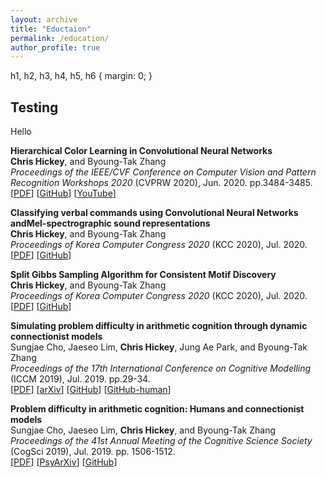 ```yaml
---
layout: archive
title: "Eductaion"
permalink: /education/
author_profile: true
---
```

h1, h2, h3, h4, h5, h6 {
    margin: 0;
}

## Testing
Hello

**Hierarchical Color Learning in Convolutional Neural Networks** <br>
**Chris Hickey**, and Byoung-Tak Zhang <br>
_Proceedings of the IEEE/CVF Conference on Computer Vision and Pattern Recognition Workshops 2020_ (CVPRW 2020), Jun. 2020. pp.3484-3485. <br>
[[PDF](http://openaccess.thecvf.com/content_CVPRW_2020/papers/w26/Hickey_Hierarchical_Color_Learning_in_Convolutional_Neural_Networks_CVPRW_2020_paper.pdf)]
[[GitHub](https://github.com/chrishickey/color_hierarchy_experiment)]
[[YouTube](https://www.youtube.com/watch?v=aS6fWK9QWBI&t=13s)]

**Classifying verbal commands using Convolutional Neural Networks andMel-spectrographic sound representations** <br>
**Chris Hickey**, and Byoung-Tak Zhang <br>
_Proceedings of Korea Computer Congress 2020_ (KCC 2020), Jul. 2020. <br>
[[PDF](http://chrishickey.github.io/files/CNNVerbalKCC.pdf)]
[[GitHub](https://github.com/chrishickey/Split_Gibbs)]

**Split Gibbs Sampling Algorithm for Consistent Motif Discovery** <br>
**Chris Hickey**, and Byoung-Tak Zhang <br>
_Proceedings of Korea Computer Congress 2020_ (KCC 2020), Jul. 2020. <br>
[[PDF](http://chrishickey.github.io/files/GibbsAlgKCC.pdf)]
[[GitHub](https://github.com/chrishickey/CNNCommandClassifier)]

**Simulating problem difficulty in arithmetic cognition through dynamic connectionist models** <br>
Sungjae Cho, Jaeseo Lim, **Chris Hickey**, Jung Ae Park, and Byoung-Tak Zhang <br>
_Proceedings of the 17th International Conference on Cognitive Modelling_ (ICCM 2019), Jul. 2019. pp.29-34. <br>
[[PDF](https://drive.google.com/open?id=1fcDB0W0zzxnaI88OYD6MyIkoC4UT4sUq)]
[[arXiv](https://arxiv.org/abs/1905.03617)]
[[GitHub](https://github.com/sungjae-cho/arithmetic-jordan-net)]
[[GitHub-human](https://github.com/sungjae-cho/arithmetic-experiment)]

**Problem difficulty in arithmetic cognition: Humans and connectionist models** <br>
Sungjae Cho, Jaeseo Lim, **Chris Hickey**, and Byoung-Tak Zhang <br>
_Proceedings of the 41st Annual Meeting of the Cognitive Science Society_ (CogSci 2019), Jul. 2019. pp. 1506-1512. <br>
[[PDF](https://drive.google.com/file/d/1HuqA3EZ73YUveNcvqbiaicBIX2InFEvE/view)]
[[PsyArXiv](https://psyarxiv.com/mjtdv/)]
[[GitHub](https://github.com/sungjae-cho/arithmetic-mlp)]

